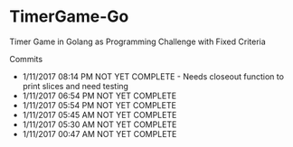 # TimerGame-Go
Timer Game in Golang as Programming Challenge with Fixed Criteria

Commits
* 1/11/2017 08:14 PM NOT YET COMPLETE - Needs closeout function to print slices and need testing
* 1/11/2017 06:54 PM NOT YET COMPLETE
* 1/11/2017 05:54 PM NOT YET COMPLETE
* 1/11/2017 05:45 AM NOT YET COMPLETE
* 1/11/2017 05:30 AM NOT YET COMPLETE
* 1/11/2017 00:47 AM NOT YET COMPLETE
